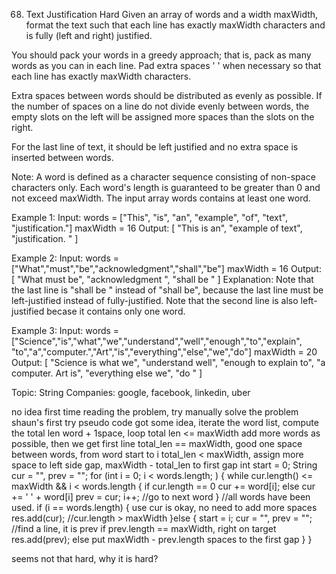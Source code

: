 68. Text Justification
Hard
Given an array of words and a width maxWidth, format the text such that each line has exactly maxWidth characters and is fully (left and right) justified.

You should pack your words in a greedy approach; that is, pack as many words as you can in each line. Pad extra spaces ' ' when necessary so that each line has exactly maxWidth characters.

Extra spaces between words should be distributed as evenly as possible. If the number of spaces on a line do not divide evenly between words, the empty slots on the left will be assigned more spaces than the slots on the right.

For the last line of text, it should be left justified and no extra space is inserted between words.

Note:
A word is defined as a character sequence consisting of non-space characters only.
Each word's length is guaranteed to be greater than 0 and not exceed maxWidth.
The input array words contains at least one word.

Example 1:
Input:
words = ["This", "is", "an", "example", "of", "text", "justification."]
maxWidth = 16
Output:
[
   "This    is    an",
   "example  of text",
   "justification.  "
]

Example 2:
Input:
words = ["What","must","be","acknowledgment","shall","be"]
maxWidth = 16
Output:
[
  "What   must   be",
  "acknowledgment  ",
  "shall be        "
]
Explanation: Note that the last line is "shall be    " instead of "shall     be",
             because the last line must be left-justified instead of fully-justified.
             Note that the second line is also left-justified becase it contains only one word.

Example 3:
Input:
words = ["Science","is","what","we","understand","well","enough","to","explain",
         "to","a","computer.","Art","is","everything","else","we","do"]
maxWidth = 20
Output:
[
  "Science  is  what we",
  "understand      well",
  "enough to explain to",
  "a  computer.  Art is",
  "everything  else  we",
  "do                  "
]

Topic: String
Companies: google, facebook, linkedin, uber

no idea first time reading the problem, try manually solve the problem
shaun's first try pseudo code
got some idea, iterate the word list, compute the total len word + 1space, loop total len <= maxWidth add more words as possible, then we get first line 
total_len == maxWidth, good one space between words, from word start to i
total_len < maxWidth, assign more space to left side gap, maxWidth - total_len to first gap
int start = 0;
String cur = "", prev = "";
for (int i = 0; i < words.length; ) {
	while cur.length() <= maxWidth && i < words.length {
		if cur.length == 0
			cur += word[i];
		else
			cur += ' ' + word[i]
		prev = cur;
		i++; //go to next word
	}
	//all words have been used. 
	if (i == words.length) {
		use cur is okay, 
		no need to add more spaces
		res.add(cur);
	//cur.length > maxWidth
	}else {
		start = i;
		cur = "", prev = "";
		//find a line, it is prev
		if prev.length == maxWidth, right on target
			res.add(prev);
		else 
			put maxWidth - prev.length spaces to the first gap
	}
}

seems not that hard, why it is hard? 
